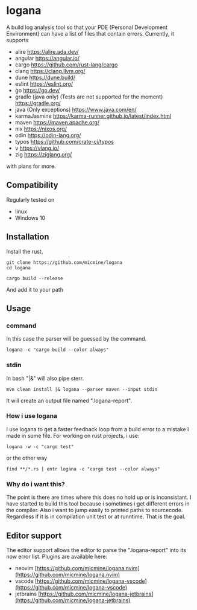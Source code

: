# logana

A build log analysis tool so that your PDE (Personal Development Environment) can have a list of files that contain errors.
Currently, it supports

- alire https://alire.ada.dev/
- angular https://angular.io/
- cargo https://github.com/rust-lang/cargo
- clang https://clang.llvm.org/
- dune https://dune.build/
- eslint https://eslint.org/
- go https://go.dev/
- gradle (java only) (Tests are not supported for the moment) https://gradle.org/
- java (Only exceptions) https://www.java.com/en/
- karmaJasmine https://karma-runner.github.io/latest/index.html
- maven https://maven.apache.org/
- nix https://nixos.org/
- odin https://odin-lang.org/
- typos https://github.com/crate-ci/typos
- v https://vlang.io/
- zig https://ziglang.org/

with plans for more.

## Compatibility

Regularly tested on

- linux
- Windows 10

## Installation

Install the rust.

``` command
git clone https://github.com/micmine/logana
cd logana

cargo build --release
```

And add it to your path

## Usage

### command

In this case the parser will be guessed by the command.

``` command
logana -c "cargo build --color always"
```

### stdin

In bash "|&" will also pipe sterr.

``` command
mvn clean install |& logana --parser maven --input stdin
```

It will create an output file named ".logana-report".

### How i use logana

I use logana to get a faster feedback loop from a build error to a mistake I made in some file.
For working on rust projects, i use:

``` command
logana -w -c "cargo test"
```
or the other way
``` command
find **/*.rs | entr logana -c "cargo test --color always"
```

### Why do i want this?
The point is there are times where this does no hold up or is inconsistant. I have started to build this tool because i sometimes i get different errors in the compiler. Also i want to jump easily to printed paths to sourcecode. Regardless if it is in compilation unit test or at runntime. That is the goal.

## Editor support

The editor support allows the editor to parse the ".logana-report" into its now error list.
Plugins are available here:

- neovim [https://github.com/micmine/logana.nvim](https://github.com/micmine/logana.nvim)
- vscode [https://github.com/micmine/logana-vscode](https://github.com/micmine/logana-vscode)
- jetbrains [https://github.com/micmine/logana-jetbrains](https://github.com/micmine/logana-jetbrains)
